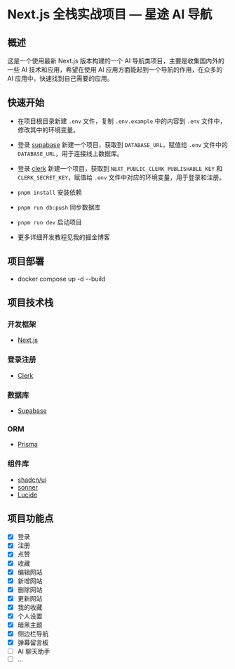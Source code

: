 # Next.js 全栈实战项目 — 星途 AI 导航

## 概述

这是一个使用最新 Next.js 版本构建的一个 AI 导航类项目，主要是收集国内外的一些 AI 技术和应用，希望在使用 AI 应用方面能起到一个导航的作用，在众多的 AI 应用中，快速找到自己需要的应用。

## 快速开始

- 在项目根目录新建 `.env` 文件，复制 `.env.example` 中的内容到 `.env` 文件中，修改其中的环境变量。

- 登录 [supabase](https://supabase.com) 新建一个项目，获取到 `DATABASE_URL`，赋值给 `.env` 文件中的 `DATABASE_URL`，用于连接线上数据库。

- 登录 [clerk](https://clerk.com) 新建一个项目，获取到 `NEXT_PUBLIC_CLERK_PUBLISHABLE_KEY` 和 `CLERK_SECRET_KEY`，赋值给 `.env` 文件中对应的环境变量，用于登录和注册。

- `pnpm install` 安装依赖

- `pnpm run db:push` 同步数据库

- `pnpm run dev` 启动项目

- 更多详细开发教程见我的掘金博客

## 项目部署

- docker compose up -d --build

## 项目技术栈

### 开发框架

- [Next.js](https://nextjs.org)

### 登录注册

- [Clerk](https://clerk.com)

### 数据库

- [Supabase](https://supabase.com)

### ORM

- [Prisma](https://www.prisma.io)

### 组件库

- [shadcn/ui](https://ui.shadcn.com)
- [sonner](https://sonner.emilkowal.ski)
- [Lucide](https://lucide.dev/icons)

## 项目功能点

- [x] 登录
- [x] 注册
- [x] 点赞
- [x] 收藏
- [x] 编辑网站
- [x] 新增网站
- [x] 删除网站
- [x] 更新网站
- [x] 我的收藏
- [x] 个人设置
- [x] 暗黑主题
- [x] 侧边栏导航
- [x] 弹幕留言板
- [ ] AI 聊天助手
- [ ] ...
